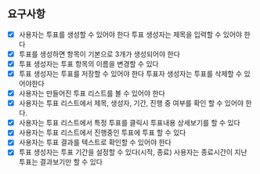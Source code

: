 ## 요구사항

- [x] 사용자는 투표를 생성할 수 있어야 한다 투표 생성자는 제목을 입력할 수 있어야 한다
- [x] 투표를 생성하면 항목이 기본으로 3개가 생성되어야 한다
- [x] 투표 생성자는 투표 항목의 이름을 변경할 수 있다
- [x] 투표 생성자는 투표를 저장할 수 있어야 한다 투표자 생성자는 투표를 삭제할 수 있어야한다
- [x] 사용자는 만들어진 투표 리스트를 볼 수 있어야 한다
- [x] 사용자는 투표 리스트에서 제목, 생성자, 기간, 진행 중 여부를 확인 할 수 있어야 한다.
- [x] 사용자는 투표 리스트에서 특정 투표를 클릭시 투표내용 상세보기를 할 수 있다
- [x] 사용자는 투표 리스트에서 진행중인 투표에 투표 할 수 있다
- [x] 사용자는 투표 결과를 텍스트로 확인할 수 있어야 한다
- [x] 투표 생성자는 투표 기간을 설정할 수 있다(시작, 종료) 사용자는 종료시간이 지난 투표는 결과보기만 할 수 있다
